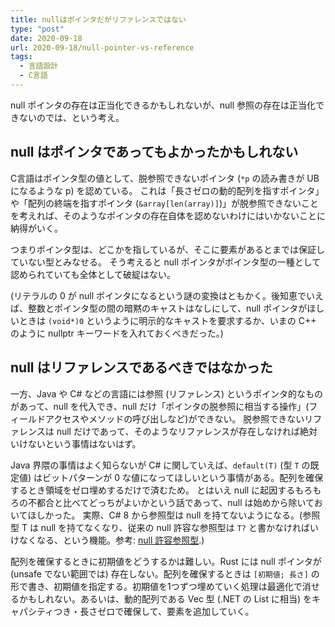 ```yaml
---
title: nullはポインタだがリファレンスではない
type: "post"
date: 2020-09-18
url: 2020-09-18/null-pointer-vs-reference
tags:
  - 言語設計
  - C言語
---
```


null ポインタの存在は正当化できるかもしれないが、null 参照の存在は正当化できないのでは、という考え。

<!--more-->

## null はポインタであってもよかったかもしれない

C言語はポインタ型の値として、脱参照できないポインタ (`*p` の読み書きが UB になるような p) を認めている。
これは「長さゼロの動的配列を指すポインタ」や「配列の終端を指すポインタ (`&array[len(array)]`)」が脱参照できないことを考えれば、そのようなポインタの存在自体を認めないわけにはいかないことに納得がいく。

つまりポインタ型は、どこかを指しているが、そこに要素があるとまでは保証していない型とみなせる。
そう考えると null ポインタがポインタ型の一種として認められていても全体として破綻はない。

(リテラルの 0 が null ポインタになるという謎の変換はともかく。後知恵でいえば、整数とポインタ型の間の暗黙のキャストはなしにして、null ポインタがほしいときは `(void*)0` というように明示的なキャストを要求するか、いまの C++ のように nullptr キーワードを入れておくべきだった。)

## null はリファレンスであるべきではなかった

一方、Java や C# などの言語には参照 (リファレンス) というポインタ的なものがあって、null を代入でき、null だけ「ポインタの脱参照に相当する操作」(フィールドアクセスやメソッドの呼び出しなど)ができない。
脱参照できないリファレンスは null だけであって、そのようなリファレンスが存在しなければ絶対いけないという事情はないはず。

Java 界隈の事情はよく知らないが C# に関していえば、`default(T)` (型 `T` の既定値) はビットパターンが 0 な値になってほしいという事情がある。配列を確保するとき領域をゼロ埋めするだけで済むため。
とはいえ null に起因するもろもろの不都合と比べてどっちがよいかという話であって、null は始めから除いておいてほしかった。
実際、C# 8 から参照型は null を持てないようになる。(参照型 T は null を持てなくなり、従来の null 許容な参照型は `T?` と書かなければいけなくなる、という機能。参考: [null 許容参照型](https://www.ufcpp.net/study/csharp/resource/nullablereferencetype/).)

配列を確保するときに初期値をどうするかは難しい。Rust には null ポインタが (unsafe でない範囲では) 存在しない。配列を確保するときは `[初期値; 長さ]` の形で書き、初期値を指定する。初期値を1つずつ埋めていく処理は最適化で消せるかもしれない。あるいは、動的配列である Vec 型 (.NET の List に相当) をキャパシティつき・長さゼロで確保して、要素を追加していく。
